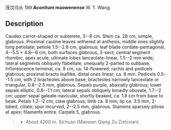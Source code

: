 茂汶乌头
189.**Aconitum maowenense** W. T. Wang

## Description
Caudex carrot-shaped or subterete, 3--8 cm. Stem ca. 28 cm, simple, glabrous. Proximal cauline leaves withered at anthesis, middle ones slightly long petiolate; petiole 1.5--2.6 cm, glabrous; leaf blade cordate-pentagonal, 4--5.5 × 4.8--6 cm, both surfaces glabrous, 3-sect; central segment rhombic, apex acute; ultimate lobes lanceolate-linear, 1.5--2 mm wide; lateral segments obliquely flabellate, unequally 2-parted to subbase. Inflorescence terminal, ca. 9 cm, ca. 14-flowered; rachis and pedicels glabrous; proximal bracts leaflike, distal ones linear, ca. 8 mm. Pedicels 0.5--1.5 cm, with 2 bracteoles above base; bracteoles narrowly lanceolate or triangular, 0.8--2.5 mm, glabrous. Sepals purple, abaxially glabrous; lower sepals elliptic, 0.8--1.1 cm; lateral sepals obliquely broadly obovate, 1.7--2 cm; upper sepal galeate-navicular, shortly beaked, ca. 1.8 cm from base to beak. Petals 1.2--2 cm; claw glabrous; limb ca. 8 mm; lip ca. 3.5 mm, 2-lobed, ciliate; spur incurved, 2--2.5 mm, glabrous. Stamens sparsely pilose at apex; filaments entire. Carpels 5, glabrous.


> * About 4200 m. Sichuan (Maowen Qiang Zu Zizhixian).

